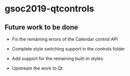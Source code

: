 # gsoc2019-qtcontrols 

## Future work to be done

* Fix the remaining errors of the Calendar control API

* Complete style switching support in the controls folder

* Add support for the remaining built-in styles

* Upstream the work to Qt
